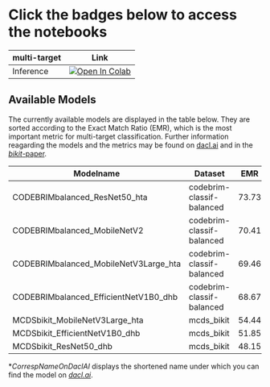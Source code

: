 # Click the badges below to access the notebooks

| multi-target    | Link |
|-----------------|------|
| Inference       | [![Open In Colab](https://colab.research.google.com/assets/colab-badge.svg)](https://colab.research.google.com/github/phiyodr/building-inspection-toolkit/blob/master/examples/colab/multi_target.ipynb) |


## Available Models

The currently available models are displayed in the table below. They are sorted according to the Exact Match Ratio (EMR), which is the most important metric for multi-target classification. Further information reagarding the models and the metrics may be found on [dacl.ai](https://dacl.ai/bikit.html) and in the [*bikit*-paper](https://arxiv.org/abs/2202.07012).

| Modelname                             | Dataset                   | EMR   | F1   | Tag          |CorrespNameOnDaclAI*  |
|---------------------------------------|---------------------------|-------|------|--------------|----------------------|
| CODEBRIMbalanced_ResNet50_hta         | codebrim-classif-balanced | 73.73 | 0.85 | ResNet       |Code_res_dacl         |
| CODEBRIMbalanced_MobileNetV2          | codebrim-classif-balanced |70.41  | 0.84 | MobileNetV2  |Code_mobilev2_dacl    |
| CODEBRIMbalanced_MobileNetV3Large_hta | codebrim-classif-balanced | 69.46 | 0.83 | MobileNet    |Code_mobile_dacl      |
| CODEBRIMbalanced_EfficientNetV1B0_dhb | codebrim-classif-balanced | 68.67 | 0.84 | EfficientNet |Code_eff_dacl         |
| MCDSbikit_MobileNetV3Large_hta        | mcds_bikit                | 54.44 | 0.66 | MobileNet    |McdsBikit_mobile_dacl |
| MCDSbikit_EfficientNetV1B0_dhb        | mcds_bikit                | 51.85 | 0.65 | EfficientNet |McdsBikit_eff_dacl    |
| MCDSbikit_ResNet50_dhb                | mcds_bikit                | 48.15 | 0.62 | ResNet       |McdsBikit_res_dacl    |

**CorrespNameOnDaclAI* displays the shortened name under which you can find the model on [*dacl.ai*](https://dacl.ai).